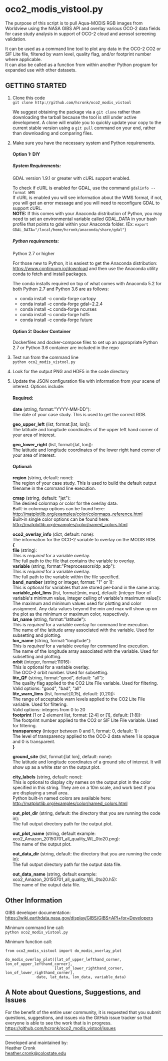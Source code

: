 # oco2_modis_vistool.py

The purpose of this script is to pull Aqua-MODIS RGB images from Worldview
using the NASA GIBS API and overlay various OCO-2 data fields for case study 
analysis in support of OCO-2 cloud and aerosol screening validation.

It can be used as a command line tool to plot any data in the OCO-2 CO2 or SIF Lite file, filtered by warn level, quality flag, and/or footprint number where applicable.  
It can also be called as a function from within another Python program for expanded use with other datasets.

## GETTING STARTED

1) Clone this code \
   `git clone http://github.com/hcronk/oco2_modis_vistool`
   
   We suggest obtaining the package via a `git clone` rather than downloading the tarball because
   the tool is still under active development. A clone will enable you to quickly update your copy 
   to the current stable version using a `git pull` command on your end, rather than downloading 
   and comparing files.  

2) Make sure you have the necessary system and Python requirements.
    #### Option 1: DIY   
    
    ##### System Requirements:
    GDAL version 1.9.1 or greater with cURL support enabled.  
        
      To check if cURL is enabled for GDAL, use the command `gdalinfo --format WMS`  
      If cURL is enabled you will see information about the WMS format, if not, 
      you will get an error message and you will need to reconfigure GDAL to support cURL.  
      **NOTE:** If this comes with your Anaconda distribution of Python, you may need
      to set an environmental variable called GDAL_DATA in your bash profile that points to
      gdal within your Anaconda folder.
      (Ex: `export GDAL_DATA="/local/home/hcronk/anaconda/share/gdal"`)

    ##### Python requirements:
    Python 2.7 or higher
      
      For those new to Python, it is easiest to get the Anaconda distribution: 
      https://www.continuum.io/download and then use the Anaconda utility conda 
      to fetch and install packages.


      The conda installs required on top of what comes with Anaconda 5.2 for both Python 2.7 and Python 3.6 are as follows:
      + conda install -c conda-forge cartopy
      + conda install -c conda-forge gdal=2.2.4
      + conda install -c conda-forge ncurses
      + conda install -c conda-forge hdf5
      + conda install -c conda-forge future

    #### Option 2: Docker Container
    Dockerfiles and docker-compose files to set up an appropriate Python 2.7 or Python 3.6 container are included in the repo    

3) Test run from the command line  
   `python oco2_modis_vistool.py`


4) Look for the output PNG and HDF5 in the code directory

5) Update the JSON configuration file with information from your scene of interest. Options include:
   #### Required:
     **date** (string, format:"YYYY-MM-DD"):  
         The date of your case study. This is used to get the correct RGB. 

     **geo_upper_left** (list, format:[lat, lon]):  
         The latitude and longitude coordinates of the upper left hand corner of your area of 
         interest.

     **geo_lower_right** (list, format:[lat, lon]):  
         The latitude and longitude coordinates of the lower right hand corner of your area of 
         interest.

   #### Optional:
	**region** (string, default: none):  
    	The region of your case study. This is used to build the default output filename in the 
        command line execution.

     **cmap** (string, default: "jet"):  
       The desired colormap or color for the overlay data.  
       Built-in colormap options can be found here:
       http://matplotlib.org/examples/color/colormaps_reference.html  
       Built-in single color options can be found here:
       http://matplotlib.org/examples/color/named_colors.html

     **oco2_overlay_info** (dict, default: none):  
         The information for the OCO-2 variable to overlay on the MODIS RGB.  
		**{**  
		**file** (string):  
        		This is *required* for a variable overlay.  
			The full path to the file that contains the variable to overlay.  
		**variable** (string, format:"Preprocessors/dp_adp"):  
        		This is *required* for a variable overlay.  
			The full path to the variable within the file specified.  
		**band_number** (string or integer, format: "1" or 1):  
			This is optional for variables that are stored per-band in the same array.  
		**variable_plot_lims** (list, format:[min, max], 
			default: [integer floor of variable's minimum value, integer ceiling of variable's 
            		maximum value]):  
            		The maximum and minimum values used for plotting and color assignment. Any data values 
            		beyond the min and max will show up on the plot as the minimum or maximum color, 
            		respectively.  
		**lat_name** (string, format:"latitude"):  
			This is *required* for a variable overlay for command line execution.  
            		The name of the latitude array associated with the variable. Used for subsetting and 
            		plotting.  
		**lon_name** (string, format:"longitude"):  
			This is *required* for a variable overlay for command line execution.  
			The name of the longitude array associated with the variable. Used for subsetting and 
            		plotting.  
		**orbit** (integer, format:11016):  
			This is optional for a variable overlay.  
            		The OCO-2 orbit number. Used for subsetting.  
		**lite_QF** (string, format:"good", default: "all"):  
			The quality flag applied to the CO2 Lite File variable. Used for filtering.  
            		Valid options: "good", "bad", "all"  
		**lite_warn_lims** (list, format:[0,15], default: [0,20]):  
			The range of acceptable warn levels applied to the CO2 Lite File variable. Used for 
            		filtering.  
            		Valid options: integers from 0 to 20  
		**footprint** (1 or 2 element list, format: [2:4] or [1], default: [1:8]):  
           		The footprint number applied to the CO2 or SIF Lite File variable. Used for filtering.  
		**transparency** (integer between 0 and 1, format: 0, default: 1):  
           		The level of transparency applied to the OCO-2 data where 1 is opaque and 0 is 
           		transparent.  
		**}**  
       
	**ground_site** (list, format:[lat lon], default: none):  
    	The latitude and longitude coordinates of a ground site of interest. It will show up as 
        a white star on the output plot.

	**city_labels** (string, default: none):  
    	This is optional to display city names on the output plot in the color specified in this 
        string. They are on a 10m scale, and work best if you are displaying a small area.  
        Python built-in named colors are available here: 
        http://matplotlib.org/examples/color/named_colors.html

	**out_plot_dir** (string, default: the directory that you are running the code in):  
    	The full output directory path for the output plot.

	**out_plot_name** (string, default example: xco2_Amazon_20150701_all_quality_WL_0to20.png):  
    	The name of the output plot.

	**out_data_dir** (string, default: the directory that you are running the code in):  
    	The full output directory path for the output data file.

	**out_data_name** (string, default example: xco2_Amazon_20150701_all_quality_WL_0to20.h5):  
    	The name of the output data file.


## Other Information

GIBS developer documentation:  https://wiki.earthdata.nasa.gov/display/GIBS/GIBS+API+for+Developers


Minimum command line call:  
`python oco2_modis_vistool.py`


Minimum function call:  
```
from oco2_modis_vistool import do_modis_overlay_plot

do_modis_overlay_plot([lat_of_upper_lefthand_corner, lon_of_upper_lefthand_corner],
                      [lat_of_lower_righthand_corner, lon_of_lower_righthand_corner], 
		      date, lat_data, lon_data, variable_data)
```  


## A Note about Questions, Suggestions, and Issues

For the benefit of the entire user community, it is requested that you submit questions, suggestions, and issues via the GitHub issue tracker so that everyone is able to see the work that is in progress. 
https://github.com/hcronk/oco2_modis_vistool/issues

---
Developed and maintained by:  
Heather Cronk  
heather.cronk@colostate.edu

